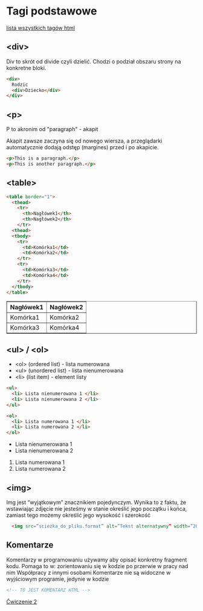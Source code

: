 # Tagi podstawowe

[lista wszystkich tagów html](https://www.w3schools.com/tags/default.asp)
## &lt;div&gt;
Div to skrót od divide czyli dzielić. Chodzi o podział obszaru strony na konkretne bloki.
```html
<div>
  Rodzic
  <div>Dziecko</div>
</div>
```

## &lt;p&gt;
P to akronim od "paragraph" - akapit

Akapit zawsze zaczyna się od nowego wiersza, a przeglądarki automatycznie dodają odstęp (margines) przed i po akapicie.
```html
<p>This is a paragraph.</p>
<p>This is another paragraph.</p>
```

## &lt;table&gt;
<div class="standardWrapper">
  <div>

```html
<table border="1">
  <thead>
    <tr>
      <th>Nagłówek1</th>
      <th>Nagłówek2</th>
  	</tr>
  <thead>
  <tbody>
    <tr>
      <td>Komórka1</td>
      <td>Komórka2</td>
    </tr>
    <tr>
      <td>Komórka3</td>
      <td>Komórka4</td>
    </tr>
  </tbody>
</table>
```
  </div>
  <div>

  <table border="1" style="width:100%">
    <thead>
      <tr>
        <th>Nagłówek1</th>
        <th>Nagłówek2</th>
      </tr>
    <thead>
    <tbody>
      <tr>
        <td>Komórka1</td>
        <td>Komórka2</td>
      </tr>
      <tr>
        <td>Komórka3</td>
        <td>Komórka4</td>
      </tr>
    </tbody>
  </table>



  </div>
</div>

## &lt;ul&gt; / &lt;ol&gt;
- &lt;ol&gt; (ordered list) - lista numerowana
- &lt;ul&gt; (unordered list) - lista nienumerowana
- &lt;li&gt; (list item) - element listy 

<div class="standardWrapper">
  <div>

  ```html
  <ul>
    <li> Lista nienumerowana 1 </li>
    <li> Lista nienumerowana 2 </li>			
  </ul>

  <ol>
    <li> Lista numerowana 1 </li>
    <li> Lista numerowana 2 </li>
  </ol>
  ```
  </div>
  <div>
  <ul>
    <li>Lista nienumerowana 1</li>
    <li>Lista nienumerowana 2</li>			
  </ul>
  <ol>
    <li>Lista numerowana 1 </li>
    <li>Lista numerowana 2 </li>
  </ol>
  </div>
</div>

## &lt;img&gt;
Img jest “wyjątkowym” znacznikiem pojedynczym. Wynika to z faktu, że wstawiając zdjęcie nie jesteśmy w stanie określić jego początku i końca, zamiast tego możemy określić jego wysokość i szerokość

```html
  <img src=”scieżka_do_pliku.format” alt=”Tekst alternatywny” width=”200”  />
```
<!-- 
## &lt;form&gt;
Znacznik form pozwala na stworzenie formularza.
Formularzy używamy do pozyskania informacji od użytkownika. 
Wewnątrz formularzy używamy znaczników input z odpowiednimi parametrami (w zależności od tego jakiego typu informacje chcemy uzyskać)

<div class="standardWrapper">
  <div>

  ```html
  <form action=”result.html” method=”post|get”>
    <input type=”text” name=”firstName” />
    <input type =”submit” />
  </form>
  ```
  </div>
  <div>
    <form action=”result.html” method=”post|get”>
      <input type="text" name=”firstName” /><br />
      <input type ="submit" />
    </form>
  </div>
</div> -->

## Komentarze
Komentarzy w programowaniu używamy aby opisać konkretny fragment kodu. Pomaga to w: 
zorientowaniu się w kodzie po przerwie w pracy nad nim
Współpracy z innymi osobami 
Komentarze nie są widoczne w wyjściowym programie, jedynie w kodzie

```html
<!-- TO JEST KOMENTARZ HTML -->
```

[Ćwiczenie 2](/ex/html?id=Ćwiczenie-2)

